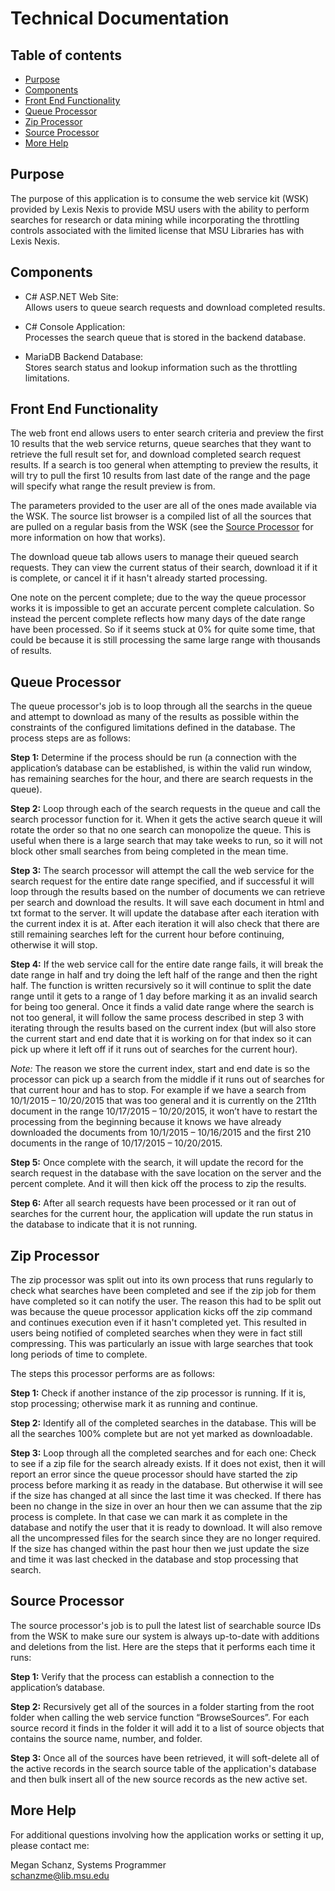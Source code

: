 Technical Documentation
====================================

Table of contents
------------------------------------
* [Purpose](#purpose)
* [Components](#components)
* [Front End Functionality](#font-end-functionality)
* [Queue Processor](#queue-processor)
* [Zip Processor](#zip-processor)
* [Source Processor](#source-processor)
* [More Help](#more-help)

Purpose
------------------------------------
The purpose of this application is to consume the web service kit (WSK) provided by Lexis Nexis to provide MSU users 
with the ability to perform searches for research or data mining while incorporating the throttling controls associated 
with the limited license that MSU Libraries has with Lexis Nexis.

Components
------------------------------------
- C# ASP.NET Web Site:  
Allows users to queue search requests and download completed results. 

- C# Console Application:  
Processes the search queue that is stored in the backend database. 

- MariaDB Backend Database:  
Stores search status and lookup information such as the throttling limitations. 


Front End Functionality
------------------------------------
The web front end allows users to enter search criteria and preview the first 10 results that the web service returns, 
queue searches that they want to retrieve the full result set for, and download completed search request results. 
If a search is too general when attempting to preview the results, it will try to pull the first 10 results from last 
date of the range and the page will specify what range the result preview is from.

The parameters provided to the user are all of the ones made available via the WSK. The source list browser is a 
compiled list of all the sources that are pulled on a regular basis from the WSK (see the 
[Source Processor](#source-processor) for more information on how that works).

The download queue tab allows users to manage their queued search requests. They can view the current status 
of their search, download it if it is complete, or cancel it if it hasn't already started processing.

One note on the percent complete; due to the way the queue processor works it is impossible to get an accurate 
percent complete calculation. So instead the percent complete reflects how many days of the date range have been 
processed. So if it seems stuck at 0% for quite some time, that could be because it is still processing the same 
large range with thousands of results.

Queue Processor
------------------------------------
The queue processor's job is to loop through all the searchs in the queue and attempt to download as many of the 
results as possible within the constraints of the configured limitations defined in the database. The process steps 
are as follows:  

**Step 1:** Determine if the process should be run (a connection with the application’s database can be established, 
is within the valid run window, has remaining searches for the hour, and there are search requests in the queue).

**Step 2:** Loop through each of the search requests in the queue and call the search processor function for it. 
When it gets the active search queue it will rotate the order so that no one search can monopolize the queue. This 
is useful when there is a large search that may take weeks to run, so it will not block other small searches from 
being completed in the mean time. 

**Step 3:** The search processor will attempt the call the web service for the search request for the entire date range 
specified, and if successful it will loop through the results based on the number of documents we can retrieve per 
search and download the results. It will save each document in html and txt format to the server. It will update the 
database after each iteration with the current index it is at. After each iteration it will also check that there are 
still remaining searches left for the current hour before continuing, otherwise it will stop.

**Step 4:** If the web service call for the entire date range fails, it will break the date range in half and try doing 
the left half of the range and then the right half. The function is written recursively so it will continue to split the 
date range until it gets to a range of 1 day before marking it as an invalid search for being too general. Once it finds 
a valid date range where the search is not too general, it will follow the same process described in step 3 with 
iterating through the results based on the current index (but will also store the current start and end date that it is 
working on for that index so it can pick up where it left off if it runs out of searches for the current hour).

*Note:* The reason we store the current index, start and end date is so the processor can pick up a search from the 
middle if it runs out of searches for that current hour and has to stop. For example if we have a search from 
10/1/2015 – 10/20/2015 that was too general and it is currently on the 211th document in the range 10/17/2015 – 
10/20/2015, it won’t have to restart the processing from the beginning because it knows we have already downloaded the 
documents from 10/1/2015 – 10/16/2015 and the first 210 documents in the range of 10/17/2015 – 10/20/2015.

**Step 5:** Once complete with the search, it will update the record for the search request in the database with 
the save location on the server and the percent complete. And it will then kick off the process to zip the results.

**Step 6:** After all search requests have been processed or it ran out of searches for the current hour, the application will update the run status in the database to indicate that it is not running.


Zip Processor
------------------------------------
The zip processor was split out into its own process that runs regularly to check what searches have been 
completed and see if the zip job for them have completed so it can notify the user. The reason this had to be split 
out was because the queue processor application kicks off the zip command and continues execution even if it hasn't 
completed yet. This resulted in users being notified of completed searches when they were in fact still compressing. 
This was particularly an issue with large searches that took long periods of time to complete.

The steps this processor performs are as follows:

**Step 1:** Check if another instance of the zip processor is running. If it is, stop processing; otherwise mark 
it as running and continue.

**Step 2:** Identify all of the completed searches in the database. This will be all the searches 100% complete but 
are not yet marked as downloadable.

**Step 3:** Loop through all the completed searches and for each one: Check to see if a zip file for the search 
already exists. If it does not exist, then it will report an error since the queue processor should have started the 
zip process before marking it as ready in the database. But otherwise it will see if the size has changed at all since 
the last time it was checked. If there has been no change in the size in 
over an hour then we can assume that the zip process is complete. In that case we can mark it as complete in the 
database and notify the user that it is ready to download. It will also remove all the uncompressed files for the 
search since they are no longer required. If the size has changed within the past hour then we just 
update the size and time it was last checked in the database and stop processing that search.


Source Processor
------------------------------------
The source processor's job is to pull the latest list of searchable source IDs from the WSK to make sure our 
system is always up-to-date with additions and deletions from the list. Here are the steps that it performs each time 
it runs: 

**Step 1:** Verify that the process can establish a connection to the application’s database.

**Step 2:** Recursively get all of the sources in a folder starting from the root folder when calling the web service 
function “BrowseSources”.  For each source record it finds in the folder it will add it to a list of source objects that 
contains the source name, number, and folder.

**Step 3:** Once all of the sources have been retrieved, it will soft-delete all of the active records in the search 
source table of the application's database and then bulk insert all of the new source records as the new active set.



More Help
------------------------------------
For additional questions involving how the application works or setting it up, please contact me:

Megan Schanz, Systems Programmer  
schanzme@lib.msu.edu